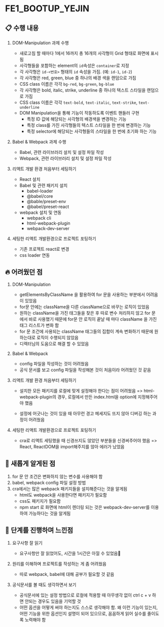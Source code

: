 # FE1_BOOTUP_YEJIN

## 📋 수행 내용

1. DOM-Manipulation 과제 수행

    - 새로고침 할 때마다 1에서 16까지 총 16개의 사각형이 Grid 형태로 화면에 표시됨
    - 사각형들을 포함하는 element의 `id`속성은 `container`로 지정
    - 각 사각형은 `id-<번호>` 형태의 `id` 속성을 가짐. (예: `id-1`, `id-2`)
    - 각 사각형은 red, green, blue 중 하나의 배경 색을 랜덤으로 가짐
    - CSS class 이름은 각각 `bg-red`, `bg-green`, `bg-blue`
    - 각 사각형은 bold, italic, strike, underline 중 하나의 텍스트 스타일을 랜덤으로 가짐
    - CSS class 이름은 각각 `text-bold`, `text-italic`, `text-strike`, `text-underline`
    - DOM Manipulation을 통해 기능이 작동하도록 이벤트 핸들러 구현
        - 특정 ID 값에 해당되는 사각형의 배경색을 변경하는 기능
        - 특정 class를 가진 사각형들의 텍스트 스타일을 한 번에 변경하는 기능
        - 특정 selector에 해당되는 사각형들의 스타일을 한 번에 초기화 하는 기능

2. Babel & Webpack 과제 수행

    - Babel, 관련 라이브러리 설치 및 설정 파일 작성
    - Webpack, 관련 라이브러리 설치 및 설정 파일 작성

3. 리액트 개발 환경 처음부터 세팅하기

    - React 설치
    - Babel 및 관련 패키지 설치
        - babel-loader
        - @babel/core
        - @bable/preset-env
        - @babel/preset-react
    - webpack 설치 및 연동
        - webpack cli
        - html-webpack-plugin
        - webpack-dev-server

4. 세팅한 리액트 개발환경으로 프로젝트 포팅하기
    - 기존 프로젝트 react로 변경
    - css loader 연동

## 🔥 어려웠던 점

1. DOM-Manipulation

    - getElementsByClassName 을 활용하여 for 문을 사용하는 부분에서 어려움이 있었음
    - for문 안에는 className을 다른 className으로 바꾸는 로직이 있었음
    - 원하는 className을 가진 태그들을 찾은 후 따로 변수 처리하지 않고 for 문에서 바로 사용했기 때문에 for문 안 로직이 끝날 때 마다 className 을 가진 태그 리스트가 변화 함
    - for 문 조건에 사용되는 className 태그들의 집합이 계속 변화하기 때문에 원하는대로 로직이 수행되지 않았음
    - 디렉터님의 도움으로 해결 할 수 있었음

2. Babel & Webpack

    - config 파일을 작성하는 것이 어려웠음
    - 공식 문서를 보고 config 파일을 작성해본 것이 처음이라 어려웠던 것 같음

3. 리액트 개발 환경 처음부터 세팅하기

    - 설치한 모든 패키지를 로컬에 맞게 설정해야 한다는 점이 어려웠음
      => html-webpack-plugin의 경우, 로컬에서 만든 index.html을 option에 지정해주어야 했음

    - 설정에 어긋나는 것이 있을 때 아무런 경고 메세지도 뜨지 않아 디버깅 하는 과정이 어려웠음

4. 세팅한 리액트 개발환경으로 프로젝트 포팅하기

    - cra로 리액트 세팅했을 때 신경쓰지도 않았던 부분들을 신경써주어야 했음
      => React, ReactDOM을 import해주지를 않아 에러가 났었음

## 📝 새롭게 알게된 점

1. for 문 안 조건은 변화하지 않는 변수를 사용해야 함
2. babel, webpack config 파일 설정 방법
3. cra에서는 많은 webpack 패키지들을 설치해준다는 것을 알게됨
    - html도 webpack을 사용한다면 패키지가 필요함
    - css도 패키지가 필요함
    - npm start 로 화면에 html이 렌더링 되는 것은 webpack-dev-server를 이용하여 가능하다는 것을 알게됨

## 🫠 단계를 진행하며 느낀점

1. 요구사항 잘 읽기

    - 요구사항만 잘 읽었어도, 시간을 1시간은 아낄 수 있었음🥹

2. 원리를 이해하며 프로젝트를 작성하는 게 좀 어려웠음

    - 따로 webpack, babel에 대해 공부가 필요할 것 같음

3. 공식문서를 볼 때도 생각하면서 보기
    - 공식문서에 있는 설정 방법으로 로컬에 적용할 때 아무생각 없이 ctrl c + v 하면 안되는 경우도 있음을 기억할 것
    - 어떤 옵션을 어떻게 써야 하는지도 스스로 생각해야 함. 왜 이런 기능이 있는지, 어떤 기능을 위한 옵션인지 설명이 되어 있으므로, 꼼꼼하게 읽어 실수를 줄이도록 노력해야 함
